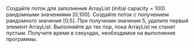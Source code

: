Создайте поток для заполнения ArrayList (initial capacity = 100) рандомными значениями [0;100].
Создайте поток с получением рандомного значения [0;5]. При получении значения 5, удалите первый элемент ArrayList.
Выполняйте до тех пор, пока ArrayList не станет пустым.
Получите время в секундах, необходимое на выполнение программы.
